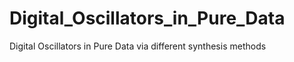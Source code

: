 # Digital_Oscillators_in_Pure_Data
Digital Oscillators in Pure Data via different synthesis methods
